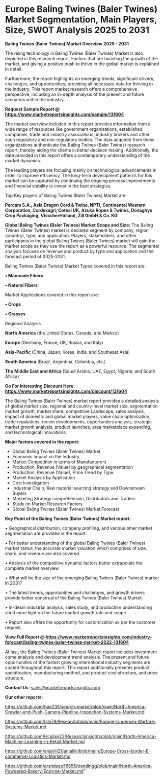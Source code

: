 # Europe Baling Twines (Baler Twines) Market Segmentation, Main Players, Size, SWOT Analysis 2025 to 2031

<Strong> Baling Twines (Baler Twines) Market Overview 2025 - 2031</strong>

The rising technology in Baling Twines (Baler Twines) Market is also depicted in this research report. Factors that are boosting the growth of the market, and giving a positive push to thrive in the global market is explained in detail.

Furthermore, the report highlights on emerging trends, significant drivers, challenges, and opportunities, providing all necessary data for thriving in the industry. This report market research offers a comprehensive perspective, including an in-depth analysis of the present and future scenarios within the industry.

<strong>Request Sample Report @ <a href=https://www.marketreportsinsights.com/sample/131604>https://www.marketreportsinsights.com/sample/131604</a></strong>

The market overview included in this report provides information from a wide range of resources like government organizations, established companies, trade and industry associations, industry brokers and other such regulatory and non-regulatory bodies. The data acquired from these organizations authenticate the Baling Twines (Baler Twines) research report, thereby aiding the clients in better decision making. Additionally, the data provided in this report offers a contemporary understanding of the market dynamics.

The leading players are focusing mainly on technological advancements in order to improve efficiency. The long-term development patterns for this market can be captured by continuing the ongoing process improvements and financial stability to invest in the best strategies.

Top Key players of Baling Twines (Baler Twines) Market are:

<strong>Percam S.A., Asia Dragon Cord & Twine, NPTI, Continental Western Corporation, Cordexagri, Cotesi UK, Azuka Ropes & Twines, Donaghys Crop Packaging, VisscherHolland, Zill GmbH & Co. KG</strong>

<strong><b>Global Baling Twines (Baler Twines) Market Scope and Size:</b></strong>
The Baling Twines (Baler Twines) market is declared segment by company, region (country), type, and application. Players, stakeholders, and other participants in the global Baling Twines (Baler Twines) market will gain the market scope as they use the report as a powerful resource. The segmental analysis focuses on revenue and product by type and application and the forecast period of 2025-2031.

Baling Twines (Baler Twines) Market Types covered in this report are:

<strong>• Manmade Fibers

• Natural Fibers</strong>

Market Applications covered in this report are:

<strong>• Crops

• Grasses</strong> 

Regional Analysis

<strong>North America</strong> (the United States, Canada, and Mexico)

<strong>Europe</strong> (Germany, France, UK, Russia, and Italy)

<strong>Asia-Pacific</strong> (China, Japan, Korea, India, and Southeast Asia)

<strong>South America</strong> (Brazil, Argentina, Colombia, etc.)

<strong>The Middle East and Africa</strong> (Saudi Arabia, UAE, Egypt, Nigeria, and South Africa)

<strong>Go For Interesting Discount Here: <a href=https://www.marketreportsinsights.com/discount/131604>https://www.marketreportsinsights.com/discount/131604</a></strong>

The Baling Twines (Baler Twines) market report provides a detailed analysis of global market size, regional and country-level market size, segmentation market growth, market share, competitive Landscape, sales analysis, impact of domestic and global market players, value chain optimization, trade regulations, recent developments, opportunities analysis, strategic market growth analysis, product launches, area marketplace expanding, and technological innovations.

<strong><b>Major factors covered in the report:</b></strong>
<ul>
  <li>Global Baling Twines (Baler Twines) Market </li>
  <li>Economic Impact on the Industry</li>
  <li>Market Competition in terms of Manufacturers</li>
  <li>Production, Revenue (Value) by geographical segmentation</li>
  <li>Production, Revenue (Value), Price Trend by Type</li>
  <li>Market Analysis by Application</li>
  <li>Cost Investigation</li>
  <li>Industrial Chain, Raw material sourcing strategy and Downstream Buyers</li>
  <li>Marketing Strategy comprehension, Distributors and Traders</li>
  <li>Study on Market Research Factors</li>
  <li>Global Baling Twines (Baler Twines) Market Forecast</li>
</ul>

<strong><b>Key Point of the Baling Twines (Baler Twines) Market report:</b></strong>

• Geographical distribution, company profiling, and various other market segmentation are provided in the report.

• For better understanding of the global Baling Twines (Baler Twines) market status, the accurate market valuation which comprises of size, share, and revenue are also covered.

• Analysis of the competitive dynamic factors better extrapolate the complete market overview

• What will be the size of the emerging Baling Twines (Baler Twines) market in 2031?

• The latest trends, opportunities and challenges, and growth drivers provide better construal of the Baling Twines (Baler Twines) Market.

• In-detail industrial analysis, sales study, and production understanding shed more light on the future market growth rate and scope.

• Report also offers the opportunity for customization as per the customer request.

<strong><b>View Full Report @ <a href=https://www.marketreportsinsights.com/industry-forecast/baling-twines-baler-twines-market-2022-131604>https://www.marketreportsinsights.com/industry-forecast/baling-twines-baler-twines-market-2022-131604</a></b></strong>


At last, the Baling Twines (Baler Twines) Market report includes investment come analysis and development trend analysis. The present and future opportunities of the fastest growing international industry segments are coated throughout this report. This report additionally presents product specification, manufacturing method, and product cost structure, and price structure.

<strong>Contact Us:</strong>
sales@marketreportsinsights.com

<strong>Our other reports:</strong>

<a href=https://github.com/haq235/search-market/blob/main/North-America-Crawler-and-Push-Camera-Pipeline-Inspection-Systems-Market.md>https://github.com/haq235/search-market/blob/main/North-America-Crawler-and-Push-Camera-Pipeline-Inspection-Systems-Market.md</a>

<a href=https://github.com/Ishi78/Research/blob/main/Europe-Undersea-Warfare-Systems-Market.md>https://github.com/Ishi78/Research/blob/main/Europe-Undersea-Warfare-Systems-Market.md</a>

<a href=https://github.com/Hindavi23/Researchinsights/blob/main/North-America-Machine-Learning-in-Retail-Market.md>https://github.com/Hindavi23/Researchinsights/blob/main/North-America-Machine-Learning-in-Retail-Market.md</a>

<a href=https://github.com/anjaliiii21/anjaliiii/blob/main/Europe-Cross-border-E-commerce-Logistics-Market.md>https://github.com/anjaliiii21/anjaliiii/blob/main/Europe-Cross-border-E-commerce-Logistics-Market.md</a>

<a href=https://github.com/arshdeep76555/trendingg/blob/main/North-America-Powdered-Bakery-Enzyme-Market.md>https://github.com/arshdeep76555/trendingg/blob/main/North-America-Powdered-Bakery-Enzyme-Market.md</a>"
